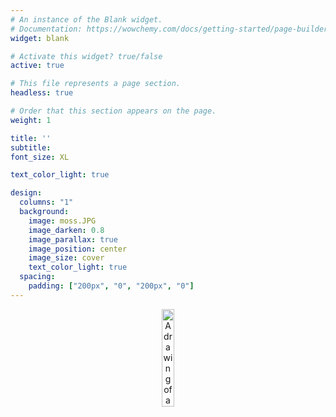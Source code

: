 ```yaml
---
# An instance of the Blank widget.
# Documentation: https://wowchemy.com/docs/getting-started/page-builder/
widget: blank

# Activate this widget? true/false
active: true

# This file represents a page section.
headless: true

# Order that this section appears on the page.
weight: 1

title: ''
subtitle:
font_size: XL

text_color_light: true

design:
  columns: "1"
  background:
    image: moss.JPG
    image_darken: 0.8
    image_parallax: true
    image_position: center
    image_size: cover
    text_color_light: true
  spacing:
    padding: ["200px", "0", "200px", "0"]
---
```


<p align="center">
<img src="/home/demo_files/white_fish.png" alt="A drawing of a fish." width="20%"/>
</p>

